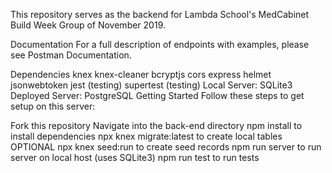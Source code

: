 This repository serves as the backend for Lambda School's MedCabinet Build Week Group of November 2019.

Documentation
For a full description of endpoints with examples, please see Postman Documentation.

Dependencies
knex
knex-cleaner
bcryptjs
cors
express
helmet
jsonwebtoken
jest (testing)
supertest (testing)
Local Server: SQLite3
Deployed Server: PostgreSQL
Getting Started
Follow these steps to get setup on this server:

 Fork this repository
 Navigate into the back-end directory
 npm install to install dependencies
 npx knex migrate:latest to create local tables
 OPTIONAL npx knex seed:run to create seed records
 npm run server to run server on local host (uses SQLite3)
 npm run test to run tests